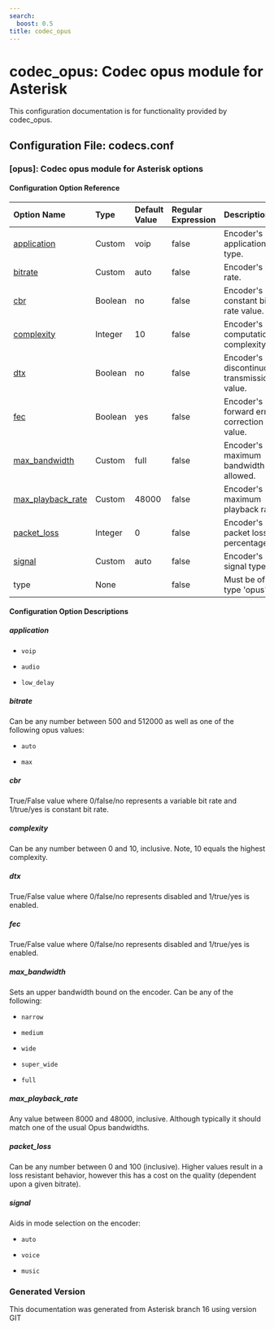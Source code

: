 ```yaml
---
search:
  boost: 0.5
title: codec_opus
---
```


# codec_opus: Codec opus module for Asterisk

This configuration documentation is for functionality provided by codec_opus.

## Configuration File: codecs.conf

### [opus]: Codec opus module for Asterisk options

#### Configuration Option Reference

| Option Name | Type | Default Value | Regular Expression | Description | Since |
|:---|:---|:---|:---|:---|:---| 
| [application](#application)| Custom| voip| false| Encoder's application type.| |
| [bitrate](#bitrate)| Custom| auto| false| Encoder's bit rate.| |
| [cbr](#cbr)| Boolean| no| false| Encoder's constant bit rate value.| |
| [complexity](#complexity)| Integer| 10| false| Encoder's computational complexity.| |
| [dtx](#dtx)| Boolean| no| false| Encoder's discontinuous transmission value.| |
| [fec](#fec)| Boolean| yes| false| Encoder's forward error correction value.| |
| [max_bandwidth](#max_bandwidth)| Custom| full| false| Encoder's maximum bandwidth allowed.| |
| [max_playback_rate](#max_playback_rate)| Custom| 48000| false| Encoder's maximum playback rate.| |
| [packet_loss](#packet_loss)| Integer| 0| false| Encoder's packet loss percentage.| |
| [signal](#signal)| Custom| auto| false| Encoder's signal type.| |
| type| None| | false| Must be of type 'opus'.| |


#### Configuration Option Descriptions

##### application


* `voip`

* `audio`

* `low_delay`

##### bitrate

Can be any number between 500 and 512000 as well as one of the following opus values:<br>


* `auto`

* `max`

##### cbr

True/False value where 0/false/no represents a variable bit rate and 1/true/yes is constant bit rate.<br>


##### complexity

Can be any number between 0 and 10, inclusive. Note, 10 equals the highest complexity.<br>


##### dtx

True/False value where 0/false/no represents disabled and 1/true/yes is enabled.<br>


##### fec

True/False value where 0/false/no represents disabled and 1/true/yes is enabled.<br>


##### max_bandwidth

Sets an upper bandwidth bound on the encoder. Can be any of the following:<br>


* `narrow`

* `medium`

* `wide`

* `super_wide`

* `full`

##### max_playback_rate

Any value between 8000 and 48000, inclusive. Although typically it should match one of the usual Opus bandwidths.<br>


##### packet_loss

Can be any number between 0 and 100 (inclusive). Higher values result in a loss resistant behavior, however this has a cost on the quality (dependent upon a given bitrate).<br>


##### signal

Aids in mode selection on the encoder:<br>


* `auto`

* `voice`

* `music`


### Generated Version

This documentation was generated from Asterisk branch 16 using version GIT 